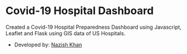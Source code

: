 # Covid-19 Hospital Dashboard
Created a Covid-19 Hospital Preparedness Dashboard using Javascript, Leaflet and Flask using GIS data of US Hospitals.

- Developed by:	[Nazish Khan](https://github.com/nazuk27)
